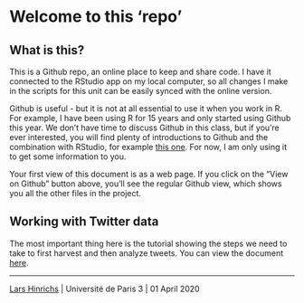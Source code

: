 Welcome to this ‘repo’
================

## What is this?

This is a Github repo, an online place to keep and share code. I have it
connected to the RStudio app on my local computer, so all changes I make
in the scripts for this unit can be easily synced with the online
version.

Github is useful - but it is not at all essential to use it when you
work in R. For example, I have been using R for 15 years and only
started using Github this year. We don’t have time to discuss Github in
this class, but if you’re ever interested, you will find plenty of
introductions to Github and the combination with RStudio, for example
[this one](https://r-bio.github.io/intro-git-rstudio/). For now, I am
only using it to get some information to you.

Your first view of this document is as a web page. If you click on the
“View on Github” button above, you’ll see the regular Github view,
which shows you all the other files in the project.

## Working with Twitter data

The most important thing here is the tutorial showing the steps we need
to take to first harvest and then analyze tweets. You can view the
document [here](analyzing_twitter_data.html).

-----

[Lars Hinrichs](larshinrichs.site) | Université de Paris 3 | 01 April
2020
